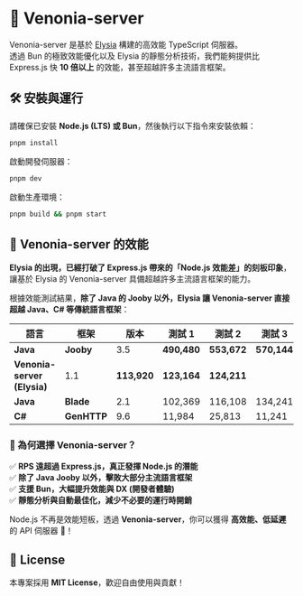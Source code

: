 # 🚀 Venonia-server

Venonia-server 是基於 [Elysia](https://elysiajs.com/) 構建的高效能 TypeScript 伺服器。  
透過 Bun 的極致效能優化以及 Elysia 的靜態分析技術，我們能夠提供比 Express.js 快 **10 倍以上** 的效能，甚至超越許多主流語言框架。


## 🛠 安裝與運行

請確保已安裝 **Node.js (LTS) 或 Bun**，然後執行以下指令來安裝依賴：

```sh
pnpm install
```

啟動開發伺服器：
```sh
pnpm dev
```

啟動生產環境：
```sh
pnpm build && pnpm start
```

## 🚀 Venonia-server 的效能

**Elysia 的出現，已經打破了 Express.js 帶來的「Node.js 效能差」的刻板印象**，讓基於 Elysia 的 Venonia-server 具備超越許多主流語言框架的能力。

根據效能測試結果，**除了 Java 的 Jooby 以外，Elysia 讓 Venonia-server 直接超越 Java、C# 等傳統語言框架**：

| 語言        | 框架           | 版本  | 測試 1  | 測試 2  | 測試 3  |
|------------|--------------|-------|--------|--------|--------|
| **Java**   | **Jooby**    | 3.5   | **490,480** | **553,672** | **570,144** |
| **Venonia-server (Elysia)** | 1.1   | **113,920** | **123,164** | **124,211** |
| **Java**   | **Blade**    | 2.1   | 102,369 | 116,108 | 134,241 |
| **C#**     | **GenHTTP**  | 9.6   | 11,984  | 25,813  | 11,241  |

### **📌 為何選擇 Venonia-server？**
✅ **RPS 遠超過 Express.js，真正發揮 Node.js 的潛能**  
✅ **除了 Java Jooby 以外，擊敗大部分主流語言框架**  
✅ **支援 Bun，大幅提升效能與 DX (開發者體驗)**  
✅ **靜態分析與自動最佳化，減少不必要的運行時開銷**

Node.js 不再是效能短板，透過 **Venonia-server**，你可以獲得 **高效能、低延遲** 的 API 伺服器 🚀！

## 📜 License

本專案採用 **MIT License**，歡迎自由使用與貢獻！
